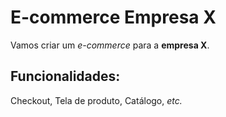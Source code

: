 # E-commerce Empresa X

Vamos criar um _e-commerce_ para a **empresa X**.

## Funcionalidades:

Checkout, Tela de produto, Catálogo, *etc.*